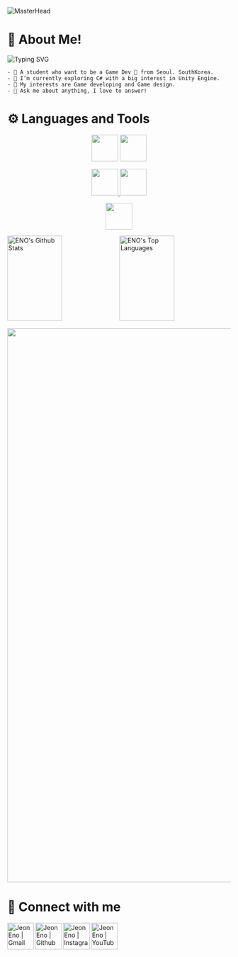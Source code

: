 ![MasterHead](https://media0.giphy.com/headers/GitHub/w8ZJLtJbmuph.gif)

# 📢 About Me!

<img src="https://readme-typing-svg.herokuapp.com?font=Fira+Code&size=30&pause=1000&width=435&lines=Hi%2C+I'm+Eno!%F0%9F%91%BB" alt="Typing SVG" />

```
- 👻 A student who want to be a Game Dev 🚀 from Seoul. SouthKorea.
- 🌱 I’m currently exploring C# with a big interest in Unity Engine. 
- 🤔 My interests are Game developing and Game design.
- 💬 Ask me about anything, I love to answer!
```

# ⚙️ Languages and Tools

<p align="center">
<img height="60" src="https://img.shields.io/badge/C%23-black?style=flat&logo=csharp&logoColor=white"/></code>
<img height="60" src="https://img.shields.io/badge/C++-black?style=flat&logo=cplusplus&logoColor=white"/></code>

<p align="center">
<a href="https://unity.com/"><img height="60" src="https://img.shields.io/badge/UNITY-black?style=flat&logo=unity&logoColor=white"/></code>
<a href="https://www.unrealengine.com/"><img height="60" src="https://img.shields.io/badge/UNREAL-black?style=flat&logo=UnrealEngine&logoColor=white"/></code>

<p align="center">
<a href="https://github.com/"><img height="60" src="https://img.shields.io/badge/Github-black?style=flat&logo=github&logoColor=white"/></code>

<a href="https://github.com/alsiam"><img alt="ENO's Github Stats" src="https://denvercoder1-github-readme-stats.vercel.app/api?username=JeonEno&show_icons=true&count_private=true&theme=react&border_color=7F3FBF&bg_color=0D1117&title_color=F85D7F&icon_color=F8D866" height="192px" width="49.5%"/></a>
<a href="https://github.com/alsiam"><img alt="ENO's Top Languages" src="https://denvercoder1-github-readme-stats.vercel.app/api/top-langs/?username=JeonEno&langs_count=8&layout=compact&theme=react&border_color=7F3FBF&bg_color=0D1117&title_color=F85D7F&icon_color=F8D866" height="192px" width="49.5%"/></a>
<br/>

<p align="center">
<a align="center"><img width="1250" height="auto" src="https://github-readme-activity-graph.vercel.app/graph?username=JeonEno&bg_color=181d31&color=f0e9d2&line=678983&point=e6ddc4&area=true&hide_border=true" /></a>

# 🤝 Connect with me
<p>
  <a href="mailto:gatojih0817@gmail.com">
    <img align="left" alt="JeonEno | Gmail" width="60px" src="https://www.vectorlogo.zone/logos/gmail/gmail-tile.svg" />
  </a>
   <a href="https://github.com/JeonEno">
    <img align="left" alt="JeonEno | Github" width="60px" src="https://www.vectorlogo.zone/logos/github/github-tile.svg" />
  </a>
   <a href="https://www.instagram.com/j__eno/">
    <img align="left" alt="JeonEno | Instagram" width="60px" src="https://www.vectorlogo.zone/logos/instagram/instagram-tile.svg" />
  </a>
   <a href="https://www.youtube.com/channel/UCHZQfngo1Ve4AE2YjGFuwDQ">
    <img align="left" alt="JeonEno | YouTube" width="60px" src="https://www.vectorlogo.zone/logos/youtube/youtube-tile.svg" />
  </a>
</p>
<br/>
<br/>
<br/>

#


